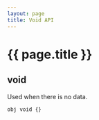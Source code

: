 ```yaml
---
layout: page
title: Void API
---
```


# {{ page.title }}

## void
Used when there is no data.

```the
obj void {}
```

